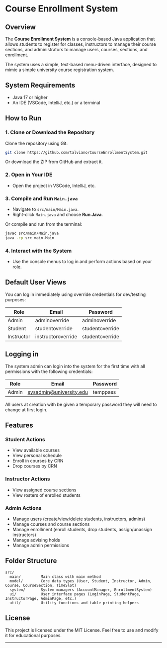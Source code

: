 # Course Enrollment System

## Overview
The **Course Enrollment System** is a console-based Java application that allows students to register for classes, instructors to manage their course sections, and administrators to manage users, courses, sections, and enrollment.

The system uses a simple, text-based menu-driven interface, designed to mimic a simple university course registration system.

## System Requirements
- Java 17 or higher
- An IDE (VSCode, IntelliJ, etc.) or a terminal

## How to Run

### 1. Clone or Download the Repository
Clone the repository using Git:
```bash
git clone https://github.com/talviano/CourseEnrollmentSystem.git
```

Or download the ZIP from GitHub and extract it.

### 2. Open in Your IDE
- Open the project in VSCode, IntelliJ, etc.

### 3. Compile and Run `Main.java`
- Navigate to `src/main/Main.java`.
- Right-click `Main.java` and choose **Run Java**.

Or compile and run from the terminal:
```bash
javac src/main/Main.java
java -cp src main.Main
```

### 4. Interact with the System
- Use the console menus to log in and perform actions based on your role.


## Default User Views
You can log in immediately using override credentials for dev/testing purposes:

| Role        | Email               | Password           |
|-------------|---------------------|--------------------|
| Admin       | adminoverride       | adminoverride    |
| Student     | studentoverride     | studentoverride  |
| Instructor  | instructoroverride  | studentoverride  |

## Logging in
The system admin can login into the system for the first time with all permissions with the following credentials:

| Role        | Email                    | Password        |
|-------------|--------------------------|-----------------|
| Admin       | sysadmin@university.edu  | temppass        |

All users at creation with be given a temporary password they will need to change at first login.


## Features

### Student Actions
- View available courses
- View personal schedule
- Enroll in courses by CRN
- Drop courses by CRN

### Instructor Actions
- View assigned course sections
- View rosters of enrolled students

### Admin Actions
- Manage users (create/view/delete students, instructors, admins)
- Manage courses and course sections
- Manage enrollment (enroll students, drop students, assign/unassign instructors)
- Manage advising holds
- Manage admin permissions

## Folder Structure

```
src/
  main/         Main class with main method
  model/        Core data types (User, Student, Instructor, Admin, Course, CourseSection, TimeSlot)
  system/       System managers (AccountManager, EnrollmentSystem)
  ui/           User interface pages (LoginPage, StudentPage, InstructorPage, AdminPage, etc.)
  util/         Utility functions and table printing helpers
```


## License
This project is licensed under the MIT License. Feel free to use and modify it for educational purposes.

---
